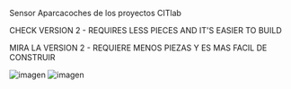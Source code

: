 Sensor Aparcacoches de los proyectos CITlab

  CHECK VERSION 2 - REQUIRES LESS PIECES AND IT'S EASIER TO BUILD

  MIRA LA VERSION 2 - REQUIERE MENOS PIEZAS Y ES MAS FACIL DE CONSTRUIR

  
  ![imagen](https://github.com/FabLab-Merida/Sensor-Aparcacoches/assets/118526185/36668ca8-654d-452d-a42e-e51a0a331a80)
  ![imagen](https://github.com/FabLab-Merida/Sensor-Aparcacoches/assets/118526185/de55483a-1851-43ab-a614-578695df52b5)

